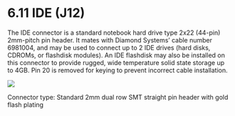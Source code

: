 # 6.11 IDE (J12)

The IDE connector is a standard notebook hard drive type 2x22 (44-pin) 2mm-pitch pin header. It mates with Diamond Systems’ cable number 6981004, and may be used to connect up to 2 IDE drives (hard disks, CDROMs, or flashdisk modules). An IDE flashdisk may also be installed on this connector to provide rugged, wide temperature solid state storage up to 4GB. Pin 20 is removed for keying to prevent incorrect cable installation.

![](broken-reference)

Connector type: Standard 2mm dual row SMT straight pin header with gold flash plating
